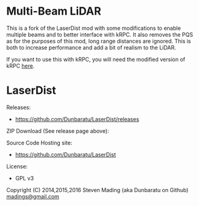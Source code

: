 Multi-Beam LiDAR
================

This is a fork of the LaserDist mod with some modifications to enable multiple beams and to better interface with kRPC. It also removes the PQS as for the purposes of this mod, long range distances are ignored. This is both to increase performance and add a bit of realism to the LiDAR. 

If you want to use this with kRPC, you will need the modified version of kRPC [here](https://github.com/nullprofile/krpc).


LaserDist
=========

Releases:

* https://github.com/Dunbaratu/LaserDist/releases

ZIP Download (See release page above):

Source Code Hosting site:

* https://github.com/Dunbaratu/LaserDist

License:

* GPL v3

Copyright (C) 2014,2015,2016 Steven Mading (aka Dunbaratu on Github)
madings@gmail.com
